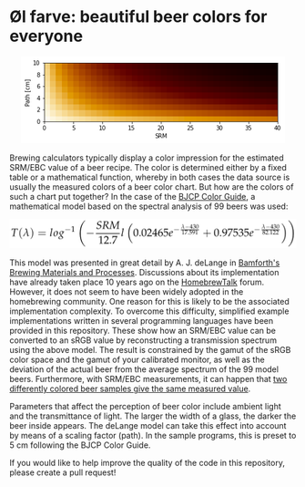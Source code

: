 # Øl farve: beautiful beer colors for everyone

<p align="center">
  <img src="/colors.png?raw=true">
</p>

Brewing calculators typically display a color impression for the estimated SRM/EBC value of a beer recipe. The color is determined either by a fixed table or a mathematical function, whereby in both cases the data source is usually the measured colors of a beer color chart. But how are the colors of such a chart put together? In the case of the [BJCP Color Guide](https://www.bjcp.org/education-training/education-resources/color-guide), a mathematical model based on the spectral analysis of 99 beers was used:

<p align="center">
  <img src="/model.png?raw=true">
</p>

This model was presented in great detail by A. J. deLange in [Bamforth's Brewing Materials and Processes](http://dx.doi.org/10.1016/B978-0-12-799954-8.00011-3). Discussions about its implementation have already taken place 10 years ago on the [HomebrewTalk](https://www.homebrewtalk.com/threads/on-the-calculation-of-srm-rgb-values-in-the-srgb-color-space.413581) forum. However, it does not seem to have been widely adopted in the homebrewing community. One reason for this is likely to be the associated implementation complexity. To overcome this difficulty, simplified example implementations written in several programming languages have been provided in this repository. These show how an SRM/EBC value can be converted to an sRGB value by reconstructing a transmission spectrum using the above model. The result is constrained by the gamut of the sRGB color space and the gamut of your calibrated monitor, as well as the deviation of the actual beer from the average spectrum of the 99 model beers. Furthermore, with SRM/EBC measurements, it can happen that [two differently colored beer samples give the same measured value](https://www.brewingwithbriess.com/blog/predicting-beer-color-based-on-formulation).

Parameters that affect the perception of beer color include ambient light and the transmittance of light. The larger the width of a glass, the darker the beer inside appears. The deLange model can take this effect into account by means of a scaling factor (path). In the sample programs, this is preset to 5 cm following the BJCP Color Guide.

If you would like to help improve the quality of the code in this repository, please create a pull request!
